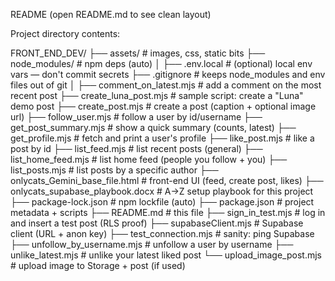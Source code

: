 README (open README.md to see clean layout)

Project directory contents:

FRONT_END_DEV/
├── assets/                         # images, css, static bits
├── node_modules/                   # npm deps (auto)
│
├── .env.local                      # (optional) local env vars — don't commit secrets
├── .gitignore                      # keeps node_modules and env files out of git
│
├── comment_on_latest.mjs           # add a comment on the most recent post
├── create_luna_post.mjs            # sample script: create a "Luna" demo post
├── create_post.mjs                 # create a post (caption + optional image url)
├── follow_user.mjs                 # follow a user by id/username
├── get_post_summary.mjs            # show a quick summary (counts, latest)
├── get_profile.mjs                 # fetch and print a user's profile
├── like_post.mjs                   # like a post by id
├── list_feed.mjs                   # list recent posts (general)
├── list_home_feed.mjs              # list home feed (people you follow + you)
├── list_posts.mjs                  # list posts by a specific author
├── onlycats_Gemini_base_file.html  # front-end UI (feed, create post, likes)
├── onlycats_supabase_playbook.docx # A→Z setup playbook for this project
├── package-lock.json               # npm lockfile (auto)
├── package.json                    # project metadata + scripts
├── README.md                       # this file
├── sign_in_test.mjs                # log in and insert a test post (RLS proof)
├── supabaseClient.mjs              # Supabase client (URL + anon key)
├── test_connection.mjs             # sanity: ping Supabase
├── unfollow_by_username.mjs        # unfollow a user by username
├── unlike_latest.mjs               # unlike your latest liked post
└── upload_image_post.mjs           # upload image to Storage + post (if used)
